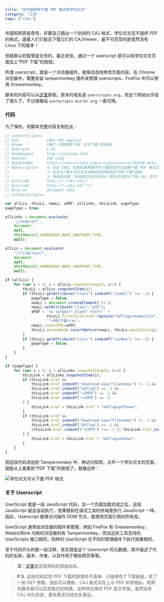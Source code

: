 ```yaml
---
title: "在中国知网下载 PDF 格式的学位论文"
category: "工具"
tags: ["cnki"]
---
```


中国知网真是奇怪，非要自己搞出一个封闭的 CAJ 格式，学位论文还不提供 PDF 的格式，逼着人们只能去下载它们的 CAJViewer，最不可忍受的是竟然没有 Linux 下的版本！

但是群众的智慧是无穷的，最近发现，通过一个 userscript 就可以给学位论文页面加上“PDF 下载”的按钮。

所谓 userscript，就是一个浏览器插件，能够动态地修改页面内容。在 Chrome 浏览器中，需要安装 tampermonkey 插件来管理 userscripts，FireFox 中可以使用 Greasemonkey。

脚本的内容可以从[这里](http://userscripts-mirror.org/scripts/show/164338)获取。原本的域名是 `userscripts.org`，但这个网站似乎挂了很久了，不过镜像站 `userscripts-mirror.org` 一直可用。

### 代码

为了保险，将脚本完整内容复制在此：

``` js
// ==UserScript==
// @id             CNKI-PDF-Special
// @name           CNKI 中国知网 PDF 全文下载(特制版)
// @version        1.25
// @namespace      http://yuelong.info
// @author         YUE Long
// @updateURL      https://userscripts.org/scripts/source/164338.meta.js
// @description    ① 点击 CNKI 检索结果界面中的下载按钮可以直接下载 PDF 格式文献；
//                 ② 在硕士/博士学位论文详细信息界面添加“PDF下载”按钮。
//                 ※ 特制版功能：在检索页面中的硕士/博士论文默认下载 CAJ 文件。
// @include        http://*.cnki.net/*
// @include        http://*.cnki.net.*/*
// @run-at         document-idle
// ==/UserScript==

var allLis, thisLi, newLi, aPDF, allLinks, thisLink, pageType;
pageType = true;

allLinks = document.evaluate(
    '//a[@href]',
    document,
    null,
    XPathResult.UNORDERED_NODE_SNAPSHOT_TYPE,
    null);

allLis = document.evaluate(
    "//li[@class]",
    document,
    null,
    XPathResult.UNORDERED_NODE_SNAPSHOT_TYPE,
    null);

if (allLis) {
    for (var i = 0; i < allLis.snapshotLength; i++) {
        thisLi = allLis.snapshotItem(i);
        if (thisLi.getAttribute("class").indexOf("readol") !== -1) {
            pageType = false;
            newLi = document.createElement('li');
            newLi.setAttribute("class","pdf");
            aPDF = '<a target="_blank" href="' +
                   thisLi.firstChild.href.replace("&dflag=readonline","&dflag=pdfdown") +
                   '">PDF下载</a>';
            newLi.innerHTML=aPDF;
            thisLi.parentNode.insertBefore(newLi, thisLi.nextSibling);
        }
        if (thisLi.getAttribute("class").indexOf("cajNew") !== -1) {
            pageType = false;
        }
    }
}

if (pageType) {
    for (var i = 0; i < allLinks.snapshotLength; i++) {
        thisLink = allLinks.snapshotItem(i);
        if (thisLink.href &&
            thisLink.href.indexOf("download.aspx?filename=") != -1 &&
            thisLink.href.indexOf("&dflag") == -1 &&
            thisLink.href.indexOf("=CMFD") == -1 &&
            thisLink.href.indexOf("=CDFD") == -1
        ) {
            thisLink.href = thisLink.href + "&dflag=pdfdown";
        }
        if (thisLink.href &&
            thisLink.href.indexOf("download.aspx?filename=") != -1 &&
            thisLink.href.indexOf("&dflag") == -1 &&
            (thisLink.href.indexOf("=CMFD") !== -1 || thisLink.href.indexOf("=CDFD") !== -1 )
        ) {
            thisLink.href = thisLink.href + "&dflag=nhdown";
        }
    }
}
```

把这段代码添加到 Tampermonkey 中，再访问知网，点开一个学位论文的页面，就能从上面看到“PDF 下载”的按钮了。就像这样：

![学位论文可以下载 PDF 格式](/images/cnki-pdf-download.png)

### 关于 Userscript

UserScript 就是一段 JavaScript 代码，当一个页面加载完成之后，这段 JavaScript 就会自动执行，效果就和在调试工具的终端里执行 JavaScript 一样。因此，Userscript 能够访问操作 DOM 节点，能使用页面引用的所有库。

UserScript 通常由浏览器的插件来管理，例如 FireFox 有 Greasemonkey，Webkit/Blink 内核的浏览器则有 Tampermonkey，而且这些工具支持的 UserScripts 接口相同，同样的 UserScript 在不同的管理插件下执行效果相同。

至于代码开头的那一段注释，其实就是这个 Userscript 的元数据，其中描述了代码的名称、版本、作者，以及作用于哪些网页等等。

> **注**：[这里](https://wu.nerd.moe/?p=1789)是这段带码的原始出处。

> **P.S.** 这段代码实现 PDF 下载的原理并不高神，只是修改了下载链接，改了一些 GET 参数。因此可以推断，CAJ 格式实际上与 PDF 非常相似，知网的服务器可以实现格式的转换。这样转出来的 PDF 是文字版，虽然没有 CAJ 中的目录，基本需求已经完全满足。
